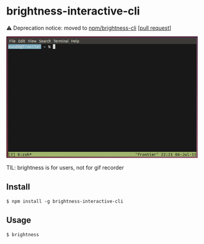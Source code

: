 # brightness-interactive-cli

:warning: Deprecation notice: moved to [npm/brightness-cli](https://github.com/kevva/brightness-cli) [[pull request](https://github.com/kevva/brightness-cli/pull/1)]

![Demonstration](/demonstration.gif?raw=true)

TIL: brightness is for users, not for gif recorder

## Install

```
$ npm install -g brightness-interactive-cli
```

## Usage

```
$ brightness
```
